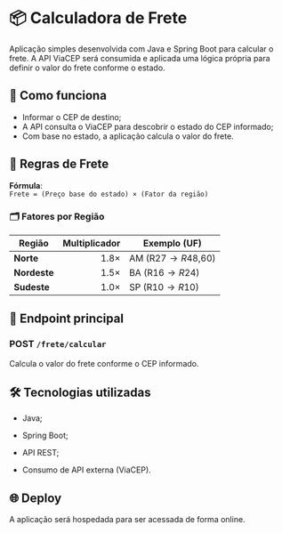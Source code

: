# 📦 Calculadora de Frete

Aplicação simples desenvolvida com Java e Spring Boot para calcular o frete. A API ViaCEP será consumida e aplicada uma lógica própria para definir o valor do frete conforme o estado.

## 🧠 Como funciona

- Informar o CEP de destino;
- A API consulta o ViaCEP para descobrir o estado do CEP informado;
- Com base no estado, a aplicação calcula o valor do frete.

## 💸 Regras de Frete

**Fórmula**:  
`Frete = (Preço base do estado) × (Fator da região)`

### 🗂️ Fatores por Região
| Região       | Multiplicador | Exemplo (UF)       |
|--------------|--------------:|--------------------|
| **Norte**    | 1.8×          | AM (R$27 → R$48,60)|
| **Nordeste** | 1.5×          | BA (R$16 → R$24)   |
| **Sudeste**  | 1.0×          | SP (R$10 → R$10)   |

## 🔌 Endpoint principal

### POST `/frete/calcular`

Calcula o valor do frete conforme o CEP informado.


## 🛠️ Tecnologias utilizadas

- Java;

- Spring Boot;

- API REST;

- Consumo de API externa (ViaCEP).

## 🌐 Deploy
A aplicação será hospedada para ser acessada de forma online.
